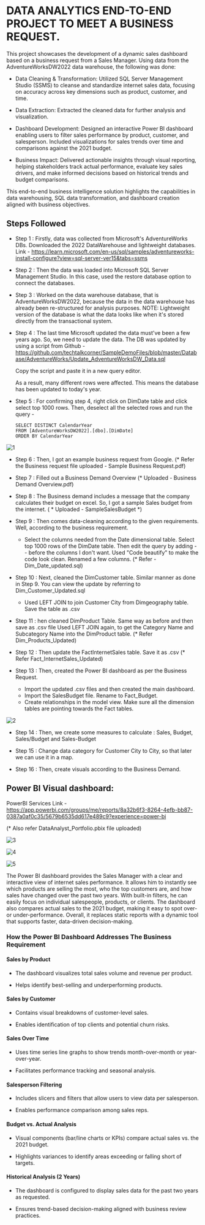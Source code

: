 # DATA ANALYTICS END-TO-END PROJECT TO MEET A BUSINESS REQUEST.
This project showcases the development of a dynamic sales dashboard based on a business request from a Sales Manager. Using data from the AdventureWorksDW2022 data warehouse, the following was done:

- Data Cleaning & Transformation: Utilized SQL Server Management Studio (SSMS) to cleanse and standardize internet sales data, focusing on accuracy across key dimensions such as product, customer, and time.

- Data Extraction: Extracted the cleaned data for further analysis and visualization.

- Dashboard Development: Designed an interactive Power BI dashboard enabling users to filter sales performance by product, customer, and salesperson. Included visualizations for sales trends over time and comparisons against the 2021 budget.

- Business Impact: Delivered actionable insights through visual reporting, helping stakeholders track actual performance, evaluate key sales drivers, and make informed decisions based on historical trends and budget comparisons.

This end-to-end business intelligence solution highlights the capabilities in data warehousing, SQL data transformation, and dashboard creation aligned with business objectives.

## Steps Followed
- Step 1 : Firstly, data was collected from Microsoft's AdventureWorks DBs.
    Downloaded the 2022 DataWarehouse and lightweight databases.
Link - https://learn.microsoft.com/en-us/sql/samples/adventureworks-install-configure?view=sql-server-ver15&tabs=ssms

- Step 2 : Then the data was loaded into Microsoft SQL Server Management Studio.
   In this case, used the restore database option to connect the databases.

- Step 3 : Worked on the data warehouse database, that is AdventureWorksDW2022, because the data in the data warehouse has already been re-structured for analysis purposes.
    NOTE: Lightweight version of the database is what the data looks like when it's stored directly from the transactional system.

- Step 4 : The last time Microsoft updated the data must've been a few years ago. 
    So, we need to update the data. The DB was updated by using a script from Github -
    https://github.com/techtalkcorner/SampleDemoFiles/blob/master/Database/AdventureWorks/Update_AdventureWorksDW_Data.sql

    Copy the script and paste it in a new query editor.

    As a result, many different rows were affected. This means the database has been updated to today's year.

- Step 5 : For confirming step 4, right click on DimDate table and click select top 1000 rows. 
    Then, deselect all the selected rows and run the query -

      SELECT DISTINCT CalendarYear
      FROM [AdventureWorksDW2022].[dbo].[DimDate]
      ORDER BY CalendarYear

![1](https://github.com/user-attachments/assets/d39a8b1d-b1f5-4617-b5eb-54762f1a5da6)

- Step 6 : Then, I got an example business request from Google.
   (* Refer the Business request file uploaded - Sample Business Request.pdf)

- Step 7 : Filled out a Business Demand Overview (* Uploaded - Business Demand Overview.pdf)


- Step 8 : The Business demand includes a message that the company calculates their budget on excel.
   So, I got a sample Sales budget from the internet. ( * Uploaded - SampleSalesBudget *)

- Step 9 : Then comes data-cleaning according to the given requirements. Well, according to the business requirement.
 
   - Select the columns needed from the Date dimensional table.
      Select top 1000 rows of the DimDate table. Then edit the query by adding -- before the columns I don't want.
  Used "Code beautify" to make the code look clean.
      Renamed a few columns.
     (* Refer - Dim_Date_updated.sql)

- Step 10 : Next, cleaned the DimCustomer table. Similar manner as done in Step 9. You can view the update by referring to Dim_Customer_Updated.sql
   - Used LEFT JOIN to join Customer City from Dimgeography table. Save the table as .csv

- Step 11 : hen cleaned DimProduct Table. Same way as before and then save as .csv file
    Used LEFT JOIN again, to get the Category Name and Subcategory Name into the DimProduct table.
    (* Refer Dim_Products_Updated)


- Step 12 : Then update the FactInternetSales table. Save it as .csv
    (* Refer Fact_InternetSales_Updated)


       
- Step 13 : Then, created the Power BI dashboard as per the Business Request.
     - Import the updated .csv files and then created the main dashboard.
     - Import the SalesBudget file. Rename to Fact_Budget.
     - Create relationships in the model view. Make sure all the dimension tables are pointing towards the Fact tables.

![2](https://github.com/user-attachments/assets/4a781f59-d19a-49d5-b10d-97a087322e18)



- Step 14 : Then, we create some measures to calculate :
     Sales, Budget, Sales/Budget and Sales-Budget

- Step 15 : Change data category for Customer City to City, so that later we can use it in a map.

- Step 16 : Then, create visuals according to the Business Demand.

## Power BI Visual dashboard:
PowerBI Services Link - https://app.powerbi.com/groups/me/reports/8a32b6f3-8264-4efb-bb87-0387a0af0c35/5679b6535dd617e489c9?experience=power-bi

(* Also refer DataAnalyst_Portfolio.pbix file uploaded)

![3](https://github.com/user-attachments/assets/2c759a5d-ed3a-456b-ad7e-9eb8d395c5ae)

![4](https://github.com/user-attachments/assets/6dec37b9-7d8f-41da-83ed-59eb52f7a01c)

![5](https://github.com/user-attachments/assets/65fab451-c45f-4a0c-8ecc-e7446d12d9f0)

The Power BI dashboard provides the Sales Manager with a clear and interactive view of internet sales performance. It allows him to instantly see which products are selling the most, who the top customers are, and how sales have changed over the past two years. With built-in filters, he can easily focus on individual salespeople, products, or clients. The dashboard also compares actual sales to the 2021 budget, making it easy to spot over- or under-performance. Overall, it replaces static reports with a dynamic tool that supports faster, data-driven decision-making.

### How the Power BI Dashboard Addresses The Business Requirement

####  Sales by Product

- The dashboard visualizes total sales volume and revenue per product.

 - Helps identify best-selling and underperforming products.

#### Sales by Customer

- Contains visual breakdowns of customer-level sales.

- Enables identification of top clients and potential churn risks.

#### Sales Over Time

- Uses time series line graphs to show trends month-over-month or year-over-year.

- Facilitates performance tracking and seasonal analysis.

#### Salesperson Filtering

- Includes slicers and filters that allow users to view data per salesperson.

- Enables performance comparison among sales reps.

#### Budget vs. Actual Analysis

- Visual components (bar/line charts or KPIs) compare actual sales vs. the 2021 budget.

- Highlights variances to identify areas exceeding or falling short of targets.

#### Historical Analysis (2 Years)

- The dashboard is configured to display sales data for the past two years as requested.

- Ensures trend-based decision-making aligned with business review practices.





   
